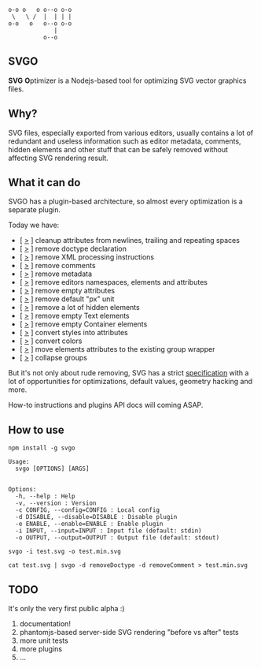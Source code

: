 ```
o-o o   o o--o o-o
 \   \ /  |  | | |
o-o   o   o--o o-o
             | 
          o--o
```

## SVGO

**SVG** **O**ptimizer is a Nodejs-based tool for optimizing SVG vector graphics files.

## Why?

SVG files, especially exported from various editors, usually contains a lot of redundant and useless information such as editor metadata, comments, hidden elements and other stuff that can be safely removed without affecting SVG rendering result.

## What it can do

SVGO has a plugin-based architecture, so almost every optimization is a separate plugin.

Today we have:

* [ [>](//github.com/deepsweet/svgo/blob/master/plugins/cleanupAttrs.js) ] cleanup attributes from newlines, trailing and repeating spaces
* [ [>](//github.com/deepsweet/svgo/blob/master/plugins/removeDoctype.js) ] remove doctype declaration
* [ [>](//github.com/deepsweet/svgo/blob/master/plugins/removeXMLProcInst.js) ] remove XML processing instructions
* [ [>](//github.com/deepsweet/svgo/blob/master/plugins/removeComments.js) ] remove comments
* [ [>](//github.com/deepsweet/svgo/blob/master/plugins/removeMetadata.js) ] remove metadata
* [ [>](//github.com/deepsweet/svgo/blob/master/plugins/removeEditorsNSData.js) ] remove editors namespaces, elements and attributes
* [ [>](//github.com/deepsweet/svgo/blob/master/plugins/removeEmptyAttrs.js) ] remove empty attributes
* [ [>](//github.com/deepsweet/svgo/blob/master/plugins/removeDefaultPx.js) ] remove default "px" unit
* [ [>](//github.com/deepsweet/svgo/blob/master/plugins/removeHiddenElems.js) ] remove a lot of hidden elements
* [ [>](//github.com/deepsweet/svgo/blob/master/plugins/removeEmptyText.js) ] remove empty Text elements
* [ [>](//github.com/deepsweet/svgo/blob/master/plugins/removeEmptyContainers.js) ] remove empty Container elements
* [ [>](//github.com/deepsweet/svgo/blob/master/plugins/convertStyleToAttrs.js) ] convert styles into attributes
* [ [>](//github.com/deepsweet/svgo/blob/master/plugins/convertColors.js) ] convert colors
* [ [>](//github.com/deepsweet/svgo/blob/master/plugins/moveElemsAttrsToGroup.js) ] move elements attributes to the existing group wrapper
* [ [>](//github.com/deepsweet/svgo/blob/master/plugins/collapseGroups.js) ] collapse groups

But it's not only about rude removing, SVG has a strict [specification](http://www.w3.org/TR/SVG/expanded-toc.html) with a lot of opportunities for optimizations, default values, geometry hacking and more.

How-to instructions and plugins API docs will coming ASAP.


## How to use

```
npm install -g svgo
```

```
Usage:
  svgo [OPTIONS] [ARGS]


Options:
  -h, --help : Help
  -v, --version : Version
  -c CONFIG, --config=CONFIG : Local config
  -d DISABLE, --disable=DISABLE : Disable plugin
  -e ENABLE, --enable=ENABLE : Enable plugin
  -i INPUT, --input=INPUT : Input file (default: stdin)
  -o OUTPUT, --output=OUTPUT : Output file (default: stdout)
```

```
svgo -i test.svg -o test.min.svg
```
```
cat test.svg | svgo -d removeDoctype -d removeComment > test.min.svg
```

## TODO
It's only the very first public alpha :)

1. documentation!
2. phantomjs-based server-side SVG rendering "before vs after" tests
3. more unit tests
4. more plugins
5. …